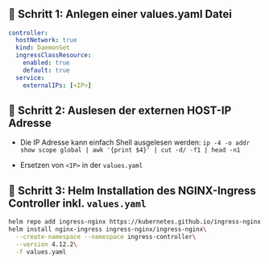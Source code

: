 # 

## 🧩 Schritt 1: Anlegen einer values.yaml Datei

```yaml
controller:
  hostNetwork: true
  kind: DaemonSet
  ingressClassResource:
    enabled: true
    default: true
  service:
    externalIPs: [<IP>]

```

## 🧩 Schritt 2: Auslesen der externen HOST-IP Adresse

- Die IP Adresse kann einfach Shell ausgelesen werden:
`ip -4 -o addr show scope global | awk '{print $4}' | cut -d/ -f1 | head -n1`

- Ersetzen von `<IP>` in der `values.yaml`

## 🧩 Schritt 3: Helm Installation des NGINX-Ingress Controller inkl. `values.yaml`

```bash
helm repo add ingress-nginx https://kubernetes.github.io/ingress-nginx && helm repo update
helm install nginx-ingress ingress-nginx/ingress-nginx\
  --create-namespace --namespace ingress-controller\
  --version 4.12.2\
  -f values.yaml
```
